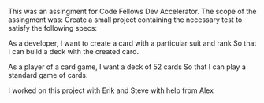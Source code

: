 This was an assingment for Code Fellows Dev Accelerator. The scope of the assingment was:
Create a small project containing the necessary test to satisfy the following specs:

As a developer,
I want to create a card with a particular suit and rank
So that I can build a deck with the created card.

As a player of a card game,
I want a deck of 52 cards
So that I can play a standard game of cards.


I worked on this project with Erik and Steve with help from Alex
